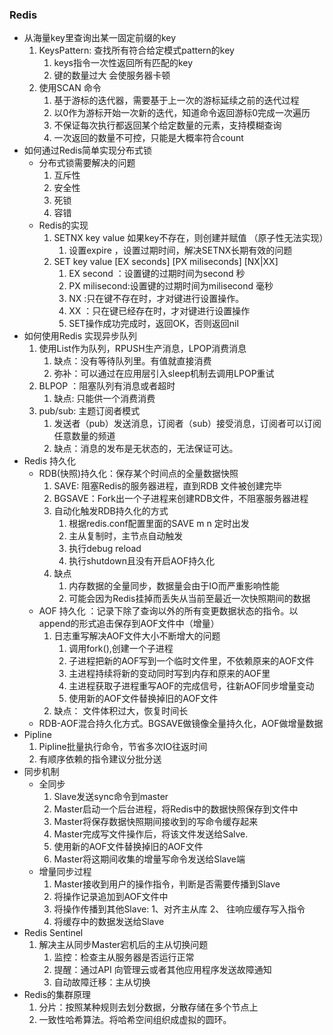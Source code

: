 ### Redis
+ 从海量key里查询出某一固定前缀的key
    1. KeysPattern: 查找所有符合给定模式pattern的key
        1. keys指令一次性返回所有匹配的key
        2. 键的数量过大 会使服务器卡顿
    2. 使用SCAN 命令 
        1. 基于游标的迭代器，需要基于上一次的游标延续之前的迭代过程
        2. 以0作为游标开始一次新的迭代，知道命令返回游标0完成一次遍历 
        3. 不保证每次执行都返回某个给定数量的元素，支持模糊查询
        4. 一次返回的数量不可控，只能是大概率符合count
+ 如何通过Redis简单实现分布式锁
    + 分布式锁需要解决的问题
        1. 互斥性
        2. 安全性
        3. 死锁 
        4. 容错 
    + Redis的实现
        1. SETNX key value 如果key不存在，则创建并赋值 （原子性无法实现）
            1. 设置expire ，设置过期时间，解决SETNX长期有效的问题
        2. SET key value [EX seconds] [PX miliseconds] [NX|XX]
            1. EX second ：设置键的过期时间为second 秒
            2. PX milisecond:设置键的过期时间为milisecond 毫秒
            3. NX :只在键不存在时，才对键进行设置操作。
            4. XX ：只在键已经存在时，才对键进行设置操作
            5. SET操作成功完成时，返回OK，否则返回nil 
+ 如何使用Redis 实现异步队列 
    1. 使用List作为队列，RPUSH生产消息，LPOP消费消息
        1. 缺点：没有等待队列里。有值就直接消费
        2. 弥补：可以通过在应用层引入sleep机制去调用LPOP重试
    2. BLPOP  ：阻塞队列有消息或者超时 
        1. 缺点: 只能供一个消费消费
    3. pub/sub: 主题订阅者模式
        1. 发送者（pub）发送消息，订阅者（sub）接受消息，订阅者可以订阅任意数量的频道
        2. 缺点：消息的发布是无状态的，无法保证可达。
+ Redis 持久化
    +  RDB(快照)持久化：保存某个时间点的全量数据快照
        1. SAVE: 阻塞Redis的服务器进程，直到RDB 文件被创建完毕
        2. BGSAVE：Fork出一个子进程来创建RDB文件，不阻塞服务器进程   
        3. 自动化触发RDB持久化的方式
            1. 根据redis.conf配置里面的SAVE m n 定时出发
            2. 主从复制时，主节点自动触发
            3. 执行debug reload
            4. 执行shutdown且没有开启AOF持久化
        4. 缺点
            1. 内存数据的全量同步，数据量会由于IO而严重影响性能
            2. 可能会因为Redis挂掉而丢失从当前至最近一次快照期间的数据
    + AOF 持久化 ：记录下除了查询以外的所有变更数据状态的指令。以append的形式追击保存到AOF文件中（增量）
        1. 日志重写解决AOF文件大小不断增大的问题
            1. 调用fork(),创建一个子进程
            2. 子进程把新的AOF写到一个临时文件里，不依赖原来的AOF文件
            3. 主进程持续将新的变动同时写到内存和原来的AOF里
            4. 主进程获取子进程重写AOF的完成信号，往新AOF同步增量变动
            5. 使用新的AOF文件替换掉旧的AOF文件
        2. 缺点： 文件体积过大，恢复时间长
    + RDB-AOF混合持久化方式。BGSAVE做镜像全量持久化，AOF做增量数据
+ Pipline
    1. Pipline批量执行命令，节省多次IO往返时间
    2. 有顺序依赖的指令建议分批分送
+ 同步机制
    + 全同步
        1. Slave发送sync命令到master
        2. Master启动一个后台进程，将Redis中的数据快照保存到文件中
        3. Master将保存数据快照期间接收到的写命令缓存起来
        4. Master完成写文件操作后，将该文件发送给Salve.
        5. 使用新的AOF文件替换掉旧的AOF文件
        6. Master将这期间收集的增量写命令发送给Slave端
    + 增量同步过程
        1.  Master接收到用户的操作指令，判断是否需要传播到Slave
        2. 将操作记录追加到AOF文件中
        3. 将操作传播到其他Slave: 1、对齐主从库 2、 往响应缓存写入指令
        4. 将缓存中的数据发送给Slave
+ Redis Sentinel
    1. 解决主从同步Master宕机后的主从切换问题
        1. 监控：检查主从服务器是否运行正常
        2. 提醒：通过API 向管理云或者其他应用程序发送故障通知
        3. 自动故障迁移：主从切换
+ Redis的集群原理
    1. 分片：按照某种规则去划分数据，分散存储在多个节点上
    2. 一致性哈希算法。将哈希空间组织成虚拟的圆环。
 